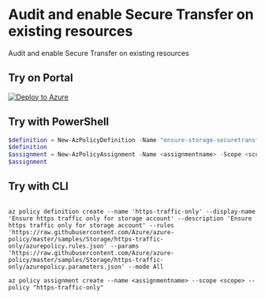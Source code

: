 # Audit and enable Secure Transfer on existing resources

Audit and enable Secure Transfer on existing resources

## Try on Portal

[![Deploy to Azure](http://azuredeploy.net/deploybutton.png)](https://portal.azure.com/#blade/Microsoft_Azure_Policy/CreatePolicyDefinitionBlade/uri/https%3A%2F%2Fraw.githubusercontent.com%2Frbickel%2FAzurePolicies%2Fmaster%2Fstorage-securetransfer%2Fensure-storage-securetransfer.policy.json)

## Try with PowerShell

````powershell
$definition = New-AzPolicyDefinition -Name "ensure-storage-securetransfer" -DisplayName "Enable secure transfer on storage accounts" -description "Audit and enable Secure Transfer on existing resources" -Policy 'https://raw.githubusercontent.com/rbickel/AzurePolicies/master/storage-securetransfer/ensure-storage-securetransfer.rules.json' -Parameter 'https://raw.githubusercontent.com/rbickel/AzurePolicies/master/storage-securetransfer/ensure-storage-securetransfer.parameters.json' -Mode All
$definition
$assignment = New-AzPolicyAssignment -Name <assignmentname> -Scope <scope>  -PolicyDefinition $definition
$assignment 
````



## Try with CLI

````cli

az policy definition create --name 'https-traffic-only' --display-name 'Ensure https traffic only for storage account' --description 'Ensure https traffic only for storage account' --rules 'https://raw.githubusercontent.com/Azure/azure-policy/master/samples/Storage/https-traffic-only/azurepolicy.rules.json' --params 'https://raw.githubusercontent.com/Azure/azure-policy/master/samples/Storage/https-traffic-only/azurepolicy.parameters.json' --mode All

az policy assignment create --name <assignmentname> --scope <scope> --policy "https-traffic-only" 

````
